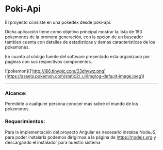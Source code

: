 # Poki-Api


El proyecto consiste en una pokedex desde poki-api.

Dicha aplicación tiene como objetivo principal mostrar la lista de 150 pokemones de la promera generación, con la opcion de un buscador tambien cuenta con detalles de estadisticas y demas caracteristicas de los pokemones.


En cuanto al código fuente del software presentado esta organizado por paginas con sus respectivos componentes.

![pokemon](['http://i66.tinypic.com/33dhywz.png](https://assets.pokemon.com/static2/_ui/img/og-default-image.jpeg])

-----------


### Alcance:

Permitirle a cualquier persona  conocer mas sobre el mundo de los pokemones. 




### Requerimientos:

Para la implementación del proyecto Angular es necesario instalae NodeJS, para poder instalarla podemos dirigirnos a la página de https://nodejs.org y descargando el instalador para nuestro sistema






